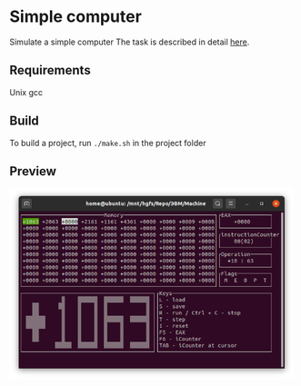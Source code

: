 # Simple computer
Simulate a simple computer
The task is described in detail [here](./Coursework%20Report%20without%20code.doc).
## Requirements
Unix
gcc
## Build
To build a project, run `./make.sh` in the project folder
## Preview
<img src="output.png" width="500" />
